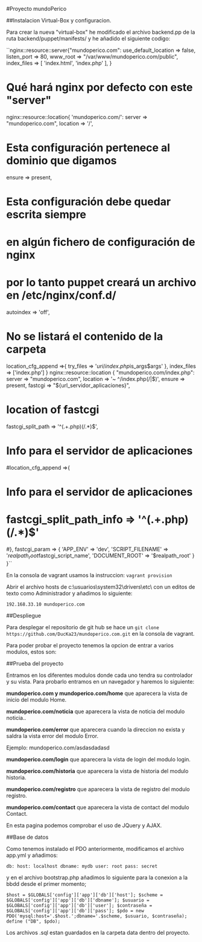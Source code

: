 #Proyecto mundoPerico


##Instalacion Virtual-Box y configuracion.

Para crear la nueva "virtual-box" he modificado el archivo backend.pp de la ruta backend/puppet/manifests/ y he añadido el siguiente codigo:

``nginx::resource::server{"mundoperico.com":
  use_default_location => false,
  listen_port => 80,
  www_root  => "/var/www/mundoperico.com/public",
  index_files => [ 'index.html', 'index.php' ],
}
# Qué hará nginx por defecto con este "server"
nginx::resource::location{ 'mundoperico.com/':
  server      => "mundoperico.com",
  location => '/',
  # Esta configuración pertenece al dominio que digamos
  ensure         => present,
  # Esta configuración debe quedar escrita siempre
  # en algún fichero de configuración de nginx 
  # por lo tanto puppet creará un archivo en /etc/nginx/conf.d/
  autoindex   => 'off',
  # No se listará el contenido de la carpeta
  location_cfg_append =>{
    try_files => '$uri /index.php$is_args$args' 
  },
  index_files => ['index.php']
}
nginx::resource::location { "mundoperico.com/index.php":
  server         => "mundoperico.com",
  location       => '~ ^/index\.php(/|$)',
  ensure         => present,
  fastcgi        => "${url_servidor_aplicaciones}",
  # location of fastcgi 
  fastcgi_split_path => '^(.+\.php)(/.*)$',
  # Info para el servidor de aplicaciones
  #location_cfg_append =>{
  # Info para el servidor de aplicaciones
  # fastcgi_split_path_info => '^(.+\.php)(/.*)$'
  #},
  fastcgi_param  => {
    'APP_ENV'          => 'dev',
    'SCRIPT_FILENAME'  => '$realpath_root$fastcgi_script_name',
    'DOCUMENT_ROOT'    => '$realpath_root'
  }
}``

En la consola de vagrant usamos la instruccion: `vagrant provision`

Abrir el archivo hosts de c:\usuarios\system32\drivers\etc\ con un editos de texto como Administrador y añadimos lo siguiente: 

`192.168.33.10 mundoperico.com`



##Despliegue

Para desplegar el repositorio de git hub se hace un `git clone https://github.com/DucKa23/mundoperico.com.git` en la consola de vagrant.

Para poder probar el proyecto tenemos la opcion de entrar a varios modulos, estos son:

##Prueba del proyecto

Entramos en los diferentes modulos donde cada uno tendra su controlador y su vista. Para probarlo entramos en un navegador y haremos lo siguiente: 


**mundoperico.com y mundoperico.com/home** que aparecera la vista de inicio del modulo Home.

**mundoperico.com/noticia** que aparecera la vista de noticia del modulo noticia..

**mundoperico.com/error** que aparecera cuando la direccion no exista y saldra la vista error del modulo Error. 

Ejemplo: mundoperico.com/asdasdadasd



**mundoperico.com/login** que aparecera la vista de login del modulo login.

**mundoperico.com/historia** que aparecera la vista de historia del modulo historia.

**mundoperico.com/registro** que aparecera la vista de registro del modulo registro.

**mundoperico.com/contact** que aparecera la vista de contact del modulo Contact.

En esta pagina podemos comprobar el uso de JQuery y AJAX.


##Base de datos


Como tenemos instalado el PDO anteriormente, modificamos el archivo app.yml y añadimos:

`db:
  host: localhost
  dbname: mydb
  user: root
  pass: secret`


y en el archivo bootstrap.php añadimos lo siguiente para la conexion a la bbdd desde el primer momento;

`$host = $GLOBALS['config']['app']['db']['host'];
$scheme = $GLOBALS['config']['app']['db']['dbname'];
$usuario = $GLOBALS['config']['app']['db']['user'];
$contraseña = $GLOBALS['config']['app']['db']['pass'];
$pdo = new PDO('mysql:host='.$host.';dbname='.$scheme, $usuario, $contraseña);
define ("DB", $pdo);`


Los archivos .sql estan guardados en la carpeta data dentro del proyecto.